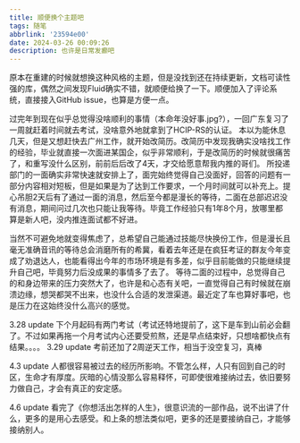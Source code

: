 ```yaml
---
title: 顺便换个主题吧
tags: 随笔
abbrlink: '23594e00'
date: 2024-03-26 00:09:26
description: 也许是日常发癫吧
---
```


原本在重建的时候就想换这种风格的主题，但是没找到还在持续更新，文档可读性强的库，偶然之间发现Fluid确实不错，就顺便给换了一下。顺便加入了评论系统，直接接入GitHub issue，也算是方便一点。

过完年到现在似乎总觉得没啥顺利的事情（本命年没好事.jpg?），一回广东复习了一周就赶着时间就去考试，没啥意外地就拿到了HCIP-RS的认证。
本以为能休息几天，但是又想赶快去广州工作，就开始改简历。改简历中发现我确实没啥找工作的经验，毕业就直接一次面进某国企，似乎非常顺利，于是改简历的时候就很痛苦了，和重写没什么区别，前前后后改了4天，才交给愿意帮我内推的哥们。
所投递部门的一面确实非常快速就安排上了，面完始终觉得自己没面好，回答的问题有一部分内容相对短板，但是如果是为了达到工作要求，一个月时间就可以补充上。提心吊胆2天后有了通过一面的消息，然后至今都是漫长的等待，二面在总部迟迟没有消息，期间问过几次也只能让我等待。毕竟工作经验只有1年8个月，放哪里都算是新人吧，没内推连面试都不好进。

当然不可避免地就变得焦虑了，总希望自己能通过技能尽快换份工作，但是漫长且毫无准确音讯的等待总会消磨所有的希冀，看着去年还是在疯狂考证的群友今年变成了劝退达人，也能看得出今年的市场环境是有多差，似乎目前能做的只能继续提升自己吧，毕竟努力后没成果的事情多了去了。
等待二面的过程中，总觉得自己的和身边带来的压力突然大了，也许是和心态有关吧，一直觉得自己有时候就在崩溃边缘，想哭都哭不出来，也没什么合适的发泄渠道。最近定了车也算好事吧，也是压力在这始终没什么高兴的感觉。

3.28 update 下个月起码有两门考试（考试还特地提前了，这下是车到山前必会翻了。不过如果再拖一个月考试内心还要受煎熬，还是早点结束好，只想啥都快点有结果。。。。
3.29 update 考前还加了2周逆天工作，相当于没空复习，真棒

4.3 update 人都很容易被过去的经历所影响。不管怎么样，人只有回到自己的时区，生命才有厚度。灰暗的心情没那么容易释怀，可即使很难接纳过去，依旧要努力做自己，才会有真正的安定感。

4.6 update 看完了《你想活出怎样的人生》，很意识流的一部作品，说不出讲了什么，更多的是用心去感受。和上条的想法类似吧，更多的还是要接纳自己，才能够接纳别人。